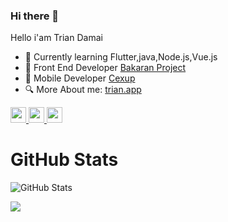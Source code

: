 ### Hi there 👋

<!--
**triandamai/triandamai** is a ✨ _special_ ✨ repository because its `README.md` (this file) appears on your GitHub profile.
-->
Hello i'am Trian Damai

- 🔭  Currently learning Flutter,java,Node.js,Vue.js
- 🧱  Front End Developer [Bakaran Project](https://bakaranproject.com/)
- 📱   Mobile Developer [Cexup](https://cexup.com)
- 🔍  More About me: [trian.app](https://trian.app)


<!--- <p>Hi, I'm Sanskar Tiwari, I love building amazing software which make an impact, I teach software development on <a href="https://www.youtube.com/SanskarTiwari">Youtube</a>, share open source projects @ <a href="https://github.com/theindianappguy">Github</a>, write blog at <a href="https://flutternerd.com/">flutternerd.com</a>.</p>
--->
<p>
  <a href="https://www.twitter.com/TrianDN__">
    <img src="https://img.shields.io/badge/twitter-%231DA1F2.svg?&style=for-the-badge&logo=twitter&logoColor=white" height=25>
  </a> 
  <a href="https://www.linkedin.com/in/trian-damai-315a74137/">
    <img src="https://img.shields.io/badge/linkedin-%230077B5.svg?&style=for-the-badge&logo=linkedin&logoColor=white" height=25>
  </a> 
  <a href="https://www.instagram.com/trian_damai/">
    <img src="https://img.shields.io/badge/instagram-%23E4405F.svg?&style=for-the-badge&logo=instagram&logoColor=white" height=25>
  </a> 
</p>

<h1>GitHub Stats</h1>
<p><img src="https://github-readme-stats.vercel.app/api?username=triandamai&count_private=true&show_icons=true&theme=radical&show_owner=true" alt="GitHub Stats"></p>
<p>
<img src="https://github-readme-stats.vercel.app/api/top-langs/?username=triandamai&layout=compact&count_private=true&hide=html,css,php&langs_count=8">
</p>

